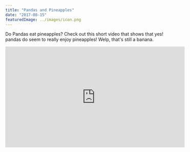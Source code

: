 ```yaml
---
title: "Pandas and Pineapples"
date: "2017-08-15"
featuredImage: ../images/icon.png
---
```


Do Pandas eat pineapples? Check out this short video that shows that yes! pandas do
seem to really enjoy pineapples! Welp, that's still a banana.

<iframe width="560" height="315" src="https://www.youtube.com/embed/4SZl1r2O_bY" frameborder="0" allowfullscreen></iframe>
